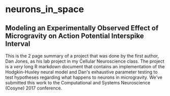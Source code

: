 # neurons_in_space
## Modeling an Experimentally Observed Effect of Microgravity on Action Potential Interspike Interval

This is the 2 page summary of a project that was done by the first author, Dan Jones, as his lab project in my Cellular Neuroscience class. The project is a *very* long R markdown document that contains an implementation of the Hodgkin-Huxley neural model and Dan's exhaustive parameter testing to test hypotheses regarding what happens to neurons in microgravity.
We've submitted this work to the Computational and Systems Neuroscience (Cosyne) 2017 conference.
